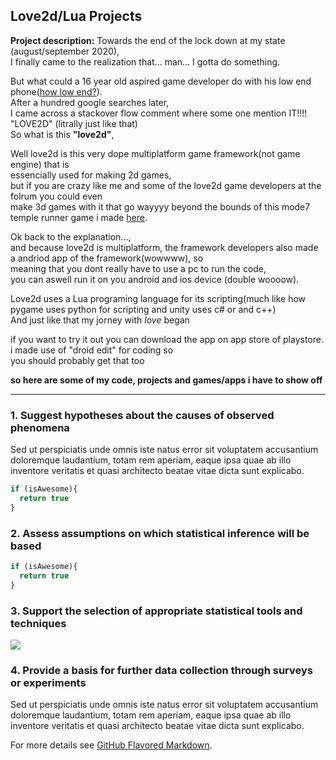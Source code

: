 ## Love2d/Lua Projects

**Project description:** Towards the end of the lock down at my state (august/september 2020),  
I finally came to the realization that... man... I gotta do something.  

But what could a 16 year old aspired game developer do with his low end phone([how low end?](/myPhoneSpec)).  
After a hundred google searches later,  
I came across a stackover flow comment where some one mention IT!!!! "LOVE2D" (litrally just like that)   
So what is this **"love2d"**,  

Well love2d is this very dope multiplatform game framework(not game engine) that is  
essencially used for making 2d games,  
but if you are crazy like me and some of the love2d game developers at the folrum you could even  
make 3d games with it that go wayyyy beyond the bounds of this mode7 temple runner game i made [here]().  

Ok back to the explanation...,  
and because love2d is multiplatform, the framework developers also made a andriod app of the framework(wowwww), so  
meaning that you dont really have to use a pc to run the code,  
you can aswell run  it on you android and ios device (double woooow).  


Love2d uses a Lua programing language for its scripting(much like how pygame uses python for scripting and unity uses c# or and c++)  
And just like that my jorney with _love_ began  

if you want to try it out you can download the app on app store of playstore. i made use of "droid edit" for coding so  
you should probably get that too  

**so here are some of my code, projects and games/apps i have to show off**

---

### 1. Suggest hypotheses about the causes of observed phenomena

Sed ut perspiciatis unde omnis iste natus error sit voluptatem accusantium doloremque laudantium, totam rem aperiam, eaque ipsa quae ab illo inventore veritatis et quasi architecto beatae vitae dicta sunt explicabo. 

```javascript
if (isAwesome){
  return true
}
```

### 2. Assess assumptions on which statistical inference will be based

```javascript
if (isAwesome){
  return true
}
```

### 3. Support the selection of appropriate statistical tools and techniques

<img src="images/dummy_thumbnail.jpg?raw=true"/>

### 4. Provide a basis for further data collection through surveys or experiments

Sed ut perspiciatis unde omnis iste natus error sit voluptatem accusantium doloremque laudantium, totam rem aperiam, eaque ipsa quae ab illo inventore veritatis et quasi architecto beatae vitae dicta sunt explicabo. 

For more details see [GitHub Flavored Markdown](https://guides.github.com/features/mastering-markdown/).
